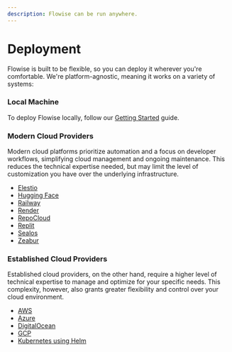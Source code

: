 ```yaml
---
description: Flowise can be run anywhere.
---
```


# Deployment

Flowise is built to be flexible, so you can deploy it wherever you're comfortable. We're platform-agnostic, meaning it works on a variety of systems:

### Local Machine

To deploy Flowise locally, follow our [Getting Started](../../getting-started/) guide.

### **Modern Cloud Providers**

Modern cloud platforms prioritize automation and a focus on developer workflows, simplifying cloud management and ongoing maintenance. This reduces the technical expertise needed, but may limit the level of customization you have over the underlying infrastructure.

* [Elestio](https://elest.io/open-source/flowiseai)
* [Hugging Face](hugging-face.md)
* [Railway](railway.md)
* [Render](render.md)
* [RepoCloud](https://repocloud.io/details/?app\_id=29)
* [Replit](replit.md)
* [Sealos](sealos.md)
* [Zeabur](zeabur.md)

### Established Cloud Providers

Established cloud providers, on the other hand, require a higher level of technical expertise to manage and optimize for your specific needs. This complexity, however, also grants greater flexibility and control over your cloud environment.

* [AWS](aws.md)
* [Azure](azure.md)
* [DigitalOcean](digital-ocean.md)
* [GCP](gcp.md)
* [Kubernetes using Helm](https://artifacthub.io/packages/helm/cowboysysop/flowise)
